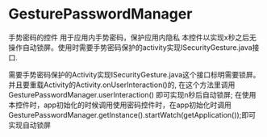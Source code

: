 # GesturePasswordManager
手势密码的控件
用于应用内手势密码，保护应用内隐私
本控件以实现x秒之后无操作自动锁屏。使用时需要手势密码保护的activity实现ISecurityGesture.java接口.

需要手势密码保护的Activity实现ISecurityGesture.java这个接口标明需要锁屏。并且要重载Activity的Activity.onUserInteraction()的, 在这个方法里调用 GesturePasswordManager.userInteraction() 即可实现n秒后自动锁屏;
在使用本控件时，app初始化的时候调用使用密码控件时，在app初始化时调用GesturePasswordManager.getInstance().startWatch(getApplication());即可实现自动锁屏

